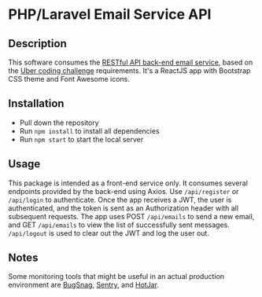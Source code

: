 # PHP/Laravel Email Service API

## Description

This software consumes the [RESTful API back-end email service](https://github.com/kirillsimin/LaravelEmailAPI), based on the [Uber coding challenge](https://github.com/uber/coding-challenge-tools) requirements. It's a ReactJS app with Bootstrap CSS theme and Font Awesome icons.

## Installation

* Pull down the repository
* Run `npm install` to install all dependencies
* Run `npm start` to start the local server

## Usage

This package is intended as a front-end service only. It consumes several endpoints provided by the back-end using Axios. Use `/api/register` or `/api/login` to authenticate. Once the app receives a JWT, the user is authenticated, and the token is sent as an Authorization header with all subsequent requests. The app uses POST `/api/emails` to send a new email, and GET `/api/emails` to view the list of successfully sent messages.  `/api/logout` is used to clear out the JWT and log the user out.

## Notes

Some monitoring tools that might be useful in an actual production environment are [BugSnag](https://www.bugsnag.com), [Sentry](https://sentry.io/), and [HotJar](https://www.hotjar.com/).